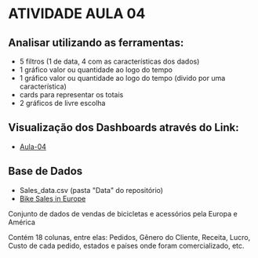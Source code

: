  # ATIVIDADE AULA 04## Analisar utilizando as ferramentas:- 5 filtros (1 de data, 4 com as características dos dados)- 1 gráfico valor ou quantidade ao logo do tempo- 1 gráfico valor ou quantidade ao logo do tempo (divido por uma característica)- cards para representar os totais- 2 gráficos de livre escolha## Visualização dos Dashboards através do Link:- [Aula-04](https://app.powerbi.com/view?r=eyJrIjoiNmJjMDA5NmYtZDg1OS00NDEzLTgzNTUtNTA2ZDJiMGY1NDdjIiwidCI6IjBkZjE5YTliLTgyMDItNDA3ZC04ZDQ3LWFiMGZkOTJiYmJmMiJ9)## Base de Dados- Sales_data.csv (pasta "Data" do repositório)- [Bike Sales in Europe ](https://www.kaggle.com/datasets/sadiqshah/bike-sales-in-europe)Conjunto de dados de vendas de bicicletas e acessórios pela Europa e AméricaContém 18 colunas, entre elas: Pedidos, Gênero do Cliente, Receita, Lucro, Custo de cada pedido, estados e países onde foram comercializado, etc.